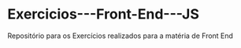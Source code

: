 # Exercicios---Front-End---JS
Repositório para os Exercícios realizados para a matéria de Front End
